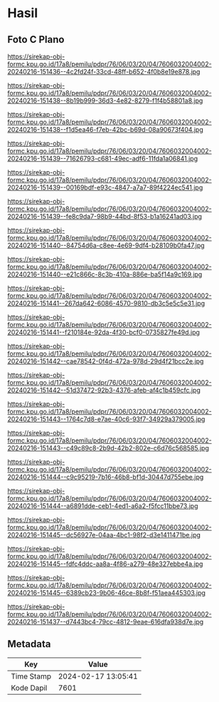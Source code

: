# Hasil

## Foto C Plano

https://sirekap-obj-formc.kpu.go.id/17a8/pemilu/pdpr/76/06/03/20/04/7606032004002-20240216-151436--4c2fd24f-33cd-48ff-b652-4f0b8e19e878.jpg

https://sirekap-obj-formc.kpu.go.id/17a8/pemilu/pdpr/76/06/03/20/04/7606032004002-20240216-151438--8b19b999-36d3-4e82-8279-f1f4b58801a8.jpg

https://sirekap-obj-formc.kpu.go.id/17a8/pemilu/pdpr/76/06/03/20/04/7606032004002-20240216-151438--f1d5ea46-f7eb-42bc-b69d-08a90673f404.jpg

https://sirekap-obj-formc.kpu.go.id/17a8/pemilu/pdpr/76/06/03/20/04/7606032004002-20240216-151439--71626793-c681-49ec-adf6-11fda1a06841.jpg

https://sirekap-obj-formc.kpu.go.id/17a8/pemilu/pdpr/76/06/03/20/04/7606032004002-20240216-151439--00169bdf-e93c-4847-a7a7-89f4224ec541.jpg

https://sirekap-obj-formc.kpu.go.id/17a8/pemilu/pdpr/76/06/03/20/04/7606032004002-20240216-151439--fe8c9da7-98b9-44bd-8f53-b1a16241ad03.jpg

https://sirekap-obj-formc.kpu.go.id/17a8/pemilu/pdpr/76/06/03/20/04/7606032004002-20240216-151440--84754d6a-c8ee-4e69-9df4-b28109b0fa47.jpg

https://sirekap-obj-formc.kpu.go.id/17a8/pemilu/pdpr/76/06/03/20/04/7606032004002-20240216-151440--e21c866c-8c3b-410a-886e-ba5f14a9c169.jpg

https://sirekap-obj-formc.kpu.go.id/17a8/pemilu/pdpr/76/06/03/20/04/7606032004002-20240216-151441--267da642-6086-4570-9810-db3c5e5c5e31.jpg

https://sirekap-obj-formc.kpu.go.id/17a8/pemilu/pdpr/76/06/03/20/04/7606032004002-20240216-151441--f210184e-92da-4f30-bcf0-0735827fe49d.jpg

https://sirekap-obj-formc.kpu.go.id/17a8/pemilu/pdpr/76/06/03/20/04/7606032004002-20240216-151442--cae78542-0f4d-472a-978d-29d4f21bcc2e.jpg

https://sirekap-obj-formc.kpu.go.id/17a8/pemilu/pdpr/76/06/03/20/04/7606032004002-20240216-151442--51d37472-92b3-4376-afeb-af4c1b459cfc.jpg

https://sirekap-obj-formc.kpu.go.id/17a8/pemilu/pdpr/76/06/03/20/04/7606032004002-20240216-151443--1764c7d8-e7ae-40c6-93f7-34929a379005.jpg

https://sirekap-obj-formc.kpu.go.id/17a8/pemilu/pdpr/76/06/03/20/04/7606032004002-20240216-151443--c49c89c8-2b9d-42b2-802e-c6d76c568585.jpg

https://sirekap-obj-formc.kpu.go.id/17a8/pemilu/pdpr/76/06/03/20/04/7606032004002-20240216-151444--c9c95219-7b16-46b8-bf1d-30447d755ebe.jpg

https://sirekap-obj-formc.kpu.go.id/17a8/pemilu/pdpr/76/06/03/20/04/7606032004002-20240216-151444--a6891dde-ceb1-4ed1-a6a2-f5fcc11bbe73.jpg

https://sirekap-obj-formc.kpu.go.id/17a8/pemilu/pdpr/76/06/03/20/04/7606032004002-20240216-151445--dc56927e-04aa-4bc1-98f2-d3e1411471be.jpg

https://sirekap-obj-formc.kpu.go.id/17a8/pemilu/pdpr/76/06/03/20/04/7606032004002-20240216-151445--fdfc4ddc-aa8a-4f86-a279-48e327ebbe4a.jpg

https://sirekap-obj-formc.kpu.go.id/17a8/pemilu/pdpr/76/06/03/20/04/7606032004002-20240216-151445--6389cb23-9b06-46ce-8b8f-f51aea445303.jpg

https://sirekap-obj-formc.kpu.go.id/17a8/pemilu/pdpr/76/06/03/20/04/7606032004002-20240216-151437--d7443bc4-79cc-4812-9eae-616dfa938d7e.jpg


## Metadata

| Key        | Value               |
| ---------- | ------------------- |
| Time Stamp | 2024-02-17 13:05:41 |
| Kode Dapil | 7601                |



